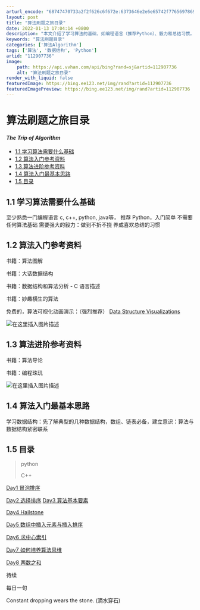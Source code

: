 ```yaml
---
arturl_encode: "68747470733a2f2f626c6f672e:6373646e2e6e65742f77656978696e5f34353530383236352f:61727469636c652f64657461696c732f313132393037373336"
layout: post
title: "算法刷题之旅目录"
date: 2022-01-13 17:04:14 +0800
description: "本文介绍了学习算法的基础，如编程语言（推荐Python）、毅力和总结习惯。提供了一系列参考书籍（如《"
keywords: "算法刷题目录"
categories: ['算法Algorithm']
tags: ['算法', '数据结构', 'Python']
artid: "112907736"
image:
    path: https://api.vvhan.com/api/bing?rand=sj&artid=112907736
    alt: "算法刷题之旅目录"
render_with_liquid: false
featuredImage: https://bing.ee123.net/img/rand?artid=112907736
featuredImagePreview: https://bing.ee123.net/img/rand?artid=112907736
---
```


# 算法刷题之旅目录

#### *The Trip of Algorithm*

* [1.1 学习算法需要什么基础](#11__2)
* [1.2 算法入门参考资料](#12__9)
* [1.3 算法进阶参考资料](#13__22)
* [1.4 算法入门最基本思路](#14__26)
* [1.5 目录](#15__29)

## 1.1 学习算法需要什么基础

至少熟悉一门编程语言 c, c++, python, java等， 推荐 Python，入门简单 不需要任何算法基础 需要强大的毅力：做到不折不挠 养成喜欢总结的习惯

## 1.2 算法入门参考资料

书籍：算法图解
  
书籍：大话数据结构
  
书籍：数据结构和算法分析 - C 语言描述
  
书籍：妙趣横生的算法
  
免费的，算法可视化动画演示：（强烈推荐）
[Data Structure Visualizations](https://www.cs.usfca.edu/~galles/visualization/Algorithms.html)

![在这里插入图片描述](https://i-blog.csdnimg.cn/blog_migrate/4ddcb09e2db236dcddeb83fbefb1ad56.png)

## 1.3 算法进阶参考资料

书籍：算法导论
  
书籍：编程珠玑
  
![在这里插入图片描述](https://i-blog.csdnimg.cn/blog_migrate/cffbf1446d811ad4eff82cedf2177c2b.png)

## 1.4 算法入门最基本思路

学习数据结构：先了解典型的几种数据结构，数组、链表必备，建立意识：算法与数据结构紧密联系

## 1.5 目录

> python
>   
> C++

[Day1 冒泡排序](https://blog.csdn.net/weixin_45508265/article/details/112907617)

[Day2 选择排序](https://blog.csdn.net/weixin_45508265/article/details/112914739)
[Day3 算法基本要素](https://blog.csdn.net/weixin_45508265/article/details/112918290)
  
[Day4 Hailstone](https://blog.csdn.net/weixin_45508265/article/details/113061230)
  
[Day5 数组中插入元素与插入排序](https://blog.csdn.net/weixin_45508265/article/details/113066897)
  
[Day6 求中心索引](https://blog.csdn.net/weixin_45508265/article/details/113122535)
  
[Day7 如何培养算法思维](https://blog.csdn.net/weixin_45508265/article/details/113122432)
  
[Day8 两数之和](https://blog.csdn.net/weixin_45508265/article/details/113354164)
  

待续

每日一句
  

Constant dropping wears the stone. (滴水穿石)